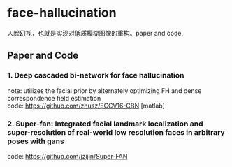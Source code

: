 # face-hallucination

人脸幻视，也就是实现对低质模糊图像的重构。paper and code.

## Paper and Code
### 1. Deep cascaded bi-network for face hallucination
note: utilizes the facial prior by alternately optimizing FH and dense correspondence field estimation <br>
code: https://github.com/zhusz/ECCV16-CBN [matlab]

### 2. Super-fan: Integrated facial landmark localization and super-resolution of real-world low resolution faces in arbitrary poses with gans
code: https://github.com/jzijin/Super-FAN

